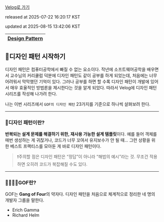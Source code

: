 [Velog로 가기](https://velog.io/@choi-hyk/Design-Patterns-디자인패턴-시작하기)

released at 2025-07-22 16:20:17 KST

updated at 2025-08-15 13:42:06 KST

|[Design Pattern](https://velog.io/tags/Design-Pattern)|
|----|

## 🎨디자인 패턴 시작하기

디자인 패턴은 컴퓨터공학에서 빠질 수 없는 요소이다. 작년에 소프트웨어공학을 배우면서 교수님의 커리큘럼 덕분에 디자인 패턴도 같이 공부를 하게 되었는데, 처음에는 너무 어려워서 막막했던 기억이 있다. 그러나 공부를 하면 할 수록 디자인 패턴이 개발에 있어서 매우 효율적인 방법론을 제시한다는 것을 알게 되었다. 따라서 Velog에 디자인 패턴 시리즈를 작성해 나가려 한다.

나는 이번 시리즈에서 `GOF의 디자인 패턴` 23가지를 기준으로 하나씩 살펴보려 한다.

---

### 📌디자인 패턴이란?

**반복되는 설계 문제를 해결하기 위한, 재사용 가능한 설계 템플릿**이다.
예를 들어 객체를 매번 생성하는 게 귀찮거나, 코드가 너무 꼬여서 유지보수가 안 될 때… 그런 상황을 위한 베스트 프랙티스를 모아둔 게 바로 디자인 패턴이다.

> ❗주의할 점은 디자인 패턴은 “정답”이 아니라 “해법의 예시”라는 것. 무조건 적용하면 오히려 코드가 복잡해질 수도 있다.

---

### 👨‍👩‍👧‍👦GOF란?

GOF는 **Gang of Four**의 약자다.
디자인 패턴을 처음으로 체계적으로 정리한 네 명의 개발자 그룹을 말한다.

* Erich Gamma
* Richard Helm
* Ralph Johnson
* John Vlissides

이 네 명이 1994년에 쓴 **『Design Patterns: Elements of Reusable Object-Oriented Software』**가 디자인 패턴의 시작이다. 이 책에선 총 **23가지 패턴**을 정리했고, 세 가지 범주로 나눴다:

* **생성 패턴(Creational Patterns)**
* **구조 패턴(Structural Patterns)**
* **행위 패턴(Behavioral Patterns)**

---

### 🧩시리즈 구성

이 시리즈에서는 각각의 패턴을 아래처럼 정리할 예정이다.

- 패턴이 어떤 문제를 해결하는지
- 언제 쓰는 게 좋은지
- 구조도와 코드 예시
- 자바와 파이썬 기반 코드 (필요시 TypeScript도 병행)
- 실제 사례와 적용 팁

---

다음 글에서는 **Singleton Pattern(싱글톤 패턴)**을 다룰 예정이다. “객체를 하나만 만들어야 하는 이유는 뭘까?”에 대한 고민부터, **멀티스레드 환경에서의 안전한 싱글톤 구현**까지 다뤄보려 한다.


